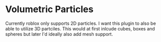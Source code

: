 # Volumetric Particles

Currently roblox only supports 2D particles. I want this plugin to also be able to utilize 3D partciles. This would at first inlcude cubes, boxes and spheres but later I'd ideally also add mesh support.
